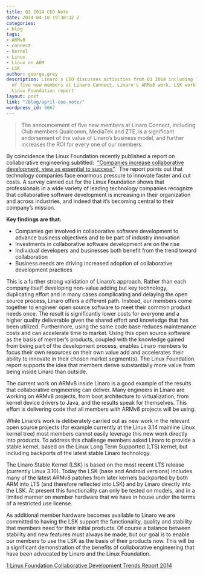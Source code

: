 ```yaml
---
title: Q1 2014 CEO Note
date: 2014-04-10 19:30:32 Z
categories:
- blog
tags:
- ARMv8
- connect
- kernel
- Linux
- Linux on ARM
- LSK
author: george.grey
description: Linaro's CEO discusses activities from Q1 2014 including The announcement
  of five new members at Linaro Connect, Linaro's ARMv8 work, LSK work and the latest
  Linux Foundation report
layout: post
link: "/blog/april-ceo-note/"
wordpress_id: 5667
---
```


> The announcement of five new members at Linaro Connect, including Club members Qualcomm, MediaTek and ZTE, is a significant endorsement of the value of Linaro’s business model, and further increases the ROI for every one of our members.

By coincidence the Linux Foundation recently published a report on collaborative engineering subtitled:  [“Companies increase collaborative development, view as essential to success”](http://www.linuxfoundation.org/publications/linux-foundation/collaborative-development-trends-report-2014).  The report points out that technology companies face enormous pressure to innovate faster and cut costs. A survey carried out for the Linux Foundation shows that professionals in a wide variety of leading technology companies recognize that collaborative software development is increasing in their organization and across industries, and indeed that it’s becoming central to their company’s mission.

**Key findings are that:**

  * Companies get involved in collaborative software development to advance business objectives and to be part of industry innovation
  * Investments in collaborative software development are on the rise
  * Individual developers and businesses both benefit from the trend toward collaboration
  * Business needs are driving increased adoption of collaborative development practices

This is a further strong validation of Linaro’s approach. Rather than each company itself developing non-value adding but key technology, duplicating effort and in many cases complicating and delaying the open source process, Linaro offers a different path. Instead, our members come together to engineer open source software to meet their common product needs once. The result is significantly lower costs for everyone and a higher quality deliverable given the shared effort and knowledge that has been utilized. Furthermore, using the same code base reduces maintenance costs and can accelerate time to market. Using this open source software as the basis of member’s products, coupled with the knowledge gained from being part of the development process, enables Linaro members to focus their own resources on their own value add and accelerates their ability to innovate in their chosen market segment(s). The Linux Foundation report supports the idea that members derive substantially more value from being inside Linaro than outside.

The current work on ARMv8 inside Linaro is a good example of the results that collaborative engineering can deliver. Many engineers in Linaro are working on ARMv8 projects, from boot architecture to virtualization, from kernel device drivers to Java, and the results speak for themselves. This effort is delivering code that all members with ARMv8 projects will be using.

While Linaro’s work is deliberately carried out as new work in the relevant open source projects (for example currently at the Linux 3.14 mainline Linux kernel tree) most members cannot easily leverage this new work directly into products. To address this challenge members asked Linaro to provide a stable kernel, based on the Linux Long Term Supported (LTS) kernel, but including backports of the latest stable Linaro technology.

The Linaro Stable Kernel (LSK) is based on the most recent LTS release (currently Linux 3.10). Today the LSK (base and Android versions) includes many of the latest ARMv8 patches from later kernels backported by both ARM into LTS (and therefore reflected into LSK) and by Linaro directly into the LSK. At present this functionality can only be tested on models, and in a limited manner on member hardware that we have in house under the terms of a restricted use license.

As additional member hardware becomes available to Linaro we are committed to having the LSK support the functionality, quality and stability that members need for their initial products. Of course a balance between stability and new features must always be made, but our goal is to enable our members to use the LSK as the basis of their products now. This will be a significant demonstration of the benefits of collaborative engineering that have been advocated by Linaro and the Linux Foundation.


[1 Linux Foundation Collaborative Development Trends Report 2014](http://www.linuxfoundation.org/publications/linux-foundation/collaborative-development-trends-report-2014)